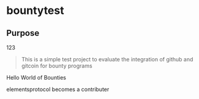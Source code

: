 # bountytest

## Purpose
123

> This is a simple test project to evaluate the integration of github and gitcoin for bounty programs

Hello World of Bounties 

elementsprotocol becomes a contributer

